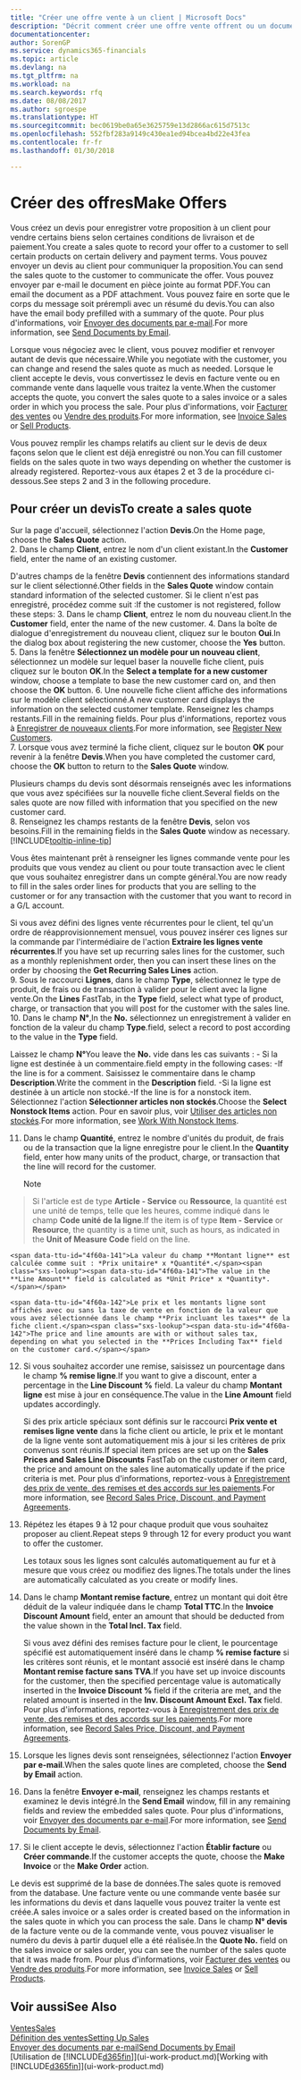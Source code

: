 ```yaml
---
title: "Créer une offre vente à un client | Microsoft Docs"
description: "Décrit comment créer une offre vente offrent ou un document de demande de proposition pour enregistrer votre offre à un client pour vendre des produits dans certaines conditions."
documentationcenter: 
author: SorenGP
ms.service: dynamics365-financials
ms.topic: article
ms.devlang: na
ms.tgt_pltfrm: na
ms.workload: na
ms.search.keywords: rfq
ms.date: 08/08/2017
ms.author: sgroespe
ms.translationtype: HT
ms.sourcegitcommit: bec0619be0a65e3625759e13d2866ac615d7513c
ms.openlocfilehash: 552fbf283a9149c430ea1ed94bcea4bd22e43fea
ms.contentlocale: fr-fr
ms.lasthandoff: 01/30/2018

---
```

# <a name="make-offers"></a><span data-ttu-id="4f60a-103">Créer des offres</span><span class="sxs-lookup"><span data-stu-id="4f60a-103">Make Offers</span></span>
<span data-ttu-id="4f60a-104">Vous créez un devis pour enregistrer votre proposition à un client pour vendre certains biens selon certaines conditions de livraison et de paiement.</span><span class="sxs-lookup"><span data-stu-id="4f60a-104">You create a sales quote to record your offer to a customer to sell certain products on certain delivery and payment terms.</span></span> <span data-ttu-id="4f60a-105">Vous pouvez envoyer un devis au client pour communiquer la proposition.</span><span class="sxs-lookup"><span data-stu-id="4f60a-105">You can send the sales quote to the customer to communicate the offer.</span></span> <span data-ttu-id="4f60a-106">Vous pouvez envoyer par e-mail le document en pièce jointe au format PDF.</span><span class="sxs-lookup"><span data-stu-id="4f60a-106">You can email the document as a PDF attachment.</span></span> <span data-ttu-id="4f60a-107">Vous pouvez faire en sorte que le corps du message soit prérempli avec un résumé du devis.</span><span class="sxs-lookup"><span data-stu-id="4f60a-107">You can also have the email body prefilled with a summary of the quote.</span></span> <span data-ttu-id="4f60a-108">Pour plus d'informations, voir [Envoyer des documents par e-mail](ui-how-send-documents-email.md).</span><span class="sxs-lookup"><span data-stu-id="4f60a-108">For more information, see [Send Documents by Email](ui-how-send-documents-email.md).</span></span>

<span data-ttu-id="4f60a-109">Lorsque vous négociez avec le client, vous pouvez modifier et renvoyer autant de devis que nécessaire.</span><span class="sxs-lookup"><span data-stu-id="4f60a-109">While you negotiate with the customer, you can change and resend the sales quote as much as needed.</span></span> <span data-ttu-id="4f60a-110">Lorsque le client accepte le devis, vous convertissez le devis en facture vente ou en commande vente dans laquelle vous traitez la vente.</span><span class="sxs-lookup"><span data-stu-id="4f60a-110">When the customer accepts the quote, you convert the sales quote to a sales invoice or a sales order in which you process the sale.</span></span> <span data-ttu-id="4f60a-111">Pour plus d'informations, voir [Facturer des ventes](sales-how-invoice-sales.md) ou [Vendre des produits](sales-how-sell-products.md).</span><span class="sxs-lookup"><span data-stu-id="4f60a-111">For more information, see [Invoice Sales](sales-how-invoice-sales.md) or [Sell Products](sales-how-sell-products.md).</span></span>

<span data-ttu-id="4f60a-112">Vous pouvez remplir les champs relatifs au client sur le devis de deux façons selon que le client est déjà enregistré ou non.</span><span class="sxs-lookup"><span data-stu-id="4f60a-112">You can fill customer fields on the sales quote in two ways depending on whether the customer is already registered.</span></span> <span data-ttu-id="4f60a-113">Reportez-vous aux étapes 2 et 3 de la procédure ci-dessous.</span><span class="sxs-lookup"><span data-stu-id="4f60a-113">See steps 2 and 3 in the following procedure.</span></span>

## <a name="to-create-a-sales-quote"></a><span data-ttu-id="4f60a-114">Pour créer un devis</span><span class="sxs-lookup"><span data-stu-id="4f60a-114">To create a sales quote</span></span>
<span data-ttu-id="4f60a-115">Sur la page d'accueil, sélectionnez l'action **Devis**.</span><span class="sxs-lookup"><span data-stu-id="4f60a-115">On the Home page,  choose the **Sales Quote** action.</span></span>  
2. <span data-ttu-id="4f60a-116">Dans le champ **Client**, entrez le nom d'un client existant.</span><span class="sxs-lookup"><span data-stu-id="4f60a-116">In the **Customer** field, enter the name of an existing customer.</span></span>

   <span data-ttu-id="4f60a-117">D'autres champs de la fenêtre **Devis** contiennent des informations standard sur le client sélectionné.</span><span class="sxs-lookup"><span data-stu-id="4f60a-117">Other fields in the **Sales Quote** window contain standard information of the selected customer.</span></span> <span data-ttu-id="4f60a-118">Si le client n'est pas enregistré, procédez comme suit :</span><span class="sxs-lookup"><span data-stu-id="4f60a-118">If the customer is not registered, follow these steps:</span></span>
3. <span data-ttu-id="4f60a-119">Dans le champ **Client**, entrez le nom du nouveau client.</span><span class="sxs-lookup"><span data-stu-id="4f60a-119">In the **Customer** field, enter the name of the new customer.</span></span>
4. <span data-ttu-id="4f60a-120">Dans la boîte de dialogue d'enregistrement du nouveau client, cliquez sur le bouton **Oui**.</span><span class="sxs-lookup"><span data-stu-id="4f60a-120">In the dialog box about registering the new customer, choose the **Yes** button.</span></span>
5. <span data-ttu-id="4f60a-121">Dans la fenêtre **Sélectionnez un modèle pour un nouveau client**, sélectionnez un modèle sur lequel baser la nouvelle fiche client, puis cliquez sur le bouton **OK**.</span><span class="sxs-lookup"><span data-stu-id="4f60a-121">In the **Select a template for a new customer** window, choose a template to base the new customer card on, and then choose the **OK** button.</span></span>
6. <span data-ttu-id="4f60a-122">Une nouvelle fiche client affiche des informations sur le modèle client sélectionné.</span><span class="sxs-lookup"><span data-stu-id="4f60a-122">A new customer card displays the information on the selected customer template.</span></span> <span data-ttu-id="4f60a-123">Renseignez les champs restants.</span><span class="sxs-lookup"><span data-stu-id="4f60a-123">Fill in the remaining fields.</span></span> <span data-ttu-id="4f60a-124">Pour plus d'informations, reportez vous à [Enregistrer de nouveaux clients](sales-how-register-new-customers.md).</span><span class="sxs-lookup"><span data-stu-id="4f60a-124">For more information, see [Register New Customers](sales-how-register-new-customers.md).</span></span>  
7. <span data-ttu-id="4f60a-125">Lorsque vous avez terminé la fiche client, cliquez sur le bouton **OK** pour revenir à la fenêtre **Devis**.</span><span class="sxs-lookup"><span data-stu-id="4f60a-125">When you have completed the customer card, choose the **OK** button to return to the **Sales Quote** window.</span></span>

   <span data-ttu-id="4f60a-126">Plusieurs champs du devis sont désormais renseignés avec les informations que vous avez spécifiées sur la nouvelle fiche client.</span><span class="sxs-lookup"><span data-stu-id="4f60a-126">Several fields on the sales quote are now filled with information that you specified on the new customer card.</span></span>  
8. <span data-ttu-id="4f60a-127">Renseignez les champs restants de la fenêtre **Devis**, selon vos besoins.</span><span class="sxs-lookup"><span data-stu-id="4f60a-127">Fill in the remaining fields in the **Sales Quote** window as necessary.</span></span> [!INCLUDE[tooltip-inline-tip](includes/tooltip-inline-tip_md.md)]  

<span data-ttu-id="4f60a-128">Vous êtes maintenant prêt à renseigner les lignes commande vente pour les produits que vous vendez au client ou pour toute transaction avec le client que vous souhaitez enregistrer dans un compte général.</span><span class="sxs-lookup"><span data-stu-id="4f60a-128">You are now ready to fill in the sales order lines for products that you are selling to the customer or for any transaction with the customer that you want to record in a G/L account.</span></span>   

<span data-ttu-id="4f60a-129">Si vous avez défini des lignes vente récurrentes pour le client, tel qu'un ordre de réapprovisionnement mensuel, vous pouvez insérer ces lignes sur la commande par l'intermédiaire de l'action **Extraire les lignes vente récurrentes**.</span><span class="sxs-lookup"><span data-stu-id="4f60a-129">If you have set up recurring sales lines for the customer, such as a monthly replenishment order, then you can insert these lines on the order by choosing the **Get Recurring Sales Lines** action.</span></span>  
9. <span data-ttu-id="4f60a-130">Sous le raccourci **Lignes**, dans le champ **Type**, sélectionnez le type de produit, de frais ou de transaction à valider pour le client avec la ligne vente.</span><span class="sxs-lookup"><span data-stu-id="4f60a-130">On the **Lines** FastTab, in the **Type** field, select what type of product, charge, or transaction that you will post for the customer with the sales line.</span></span>
10. <span data-ttu-id="4f60a-131">Dans le champ **N°**,</span><span class="sxs-lookup"><span data-stu-id="4f60a-131">In the **No.**</span></span> <span data-ttu-id="4f60a-132">sélectionnez un enregistrement à valider en fonction de la valeur du champ **Type**.</span><span class="sxs-lookup"><span data-stu-id="4f60a-132">field, select a record to post according to the value in the **Type** field.</span></span>

 <span data-ttu-id="4f60a-133">Laissez le champ **N°**</span><span class="sxs-lookup"><span data-stu-id="4f60a-133">You leave the **No.**</span></span> <span data-ttu-id="4f60a-134">vide dans les cas suivants : - Si la ligne est destinée à un commentaire.</span><span class="sxs-lookup"><span data-stu-id="4f60a-134">field empty in the following cases: -If the line is for a comment.</span></span> <span data-ttu-id="4f60a-135">Saisissez le commentaire dans le champ **Description**.</span><span class="sxs-lookup"><span data-stu-id="4f60a-135">Write the comment in the **Description** field.</span></span>
 <span data-ttu-id="4f60a-136">-Si la ligne est destinée à un article non stocké.</span><span class="sxs-lookup"><span data-stu-id="4f60a-136">-If the line is for a nonstock item.</span></span> <span data-ttu-id="4f60a-137">Sélectionnez l'action **Sélectionner articles non stockés**.</span><span class="sxs-lookup"><span data-stu-id="4f60a-137">Choose the **Select Nonstock Items** action.</span></span> <span data-ttu-id="4f60a-138">Pour en savoir plus, voir [Utiliser des articles non stockés](inventory-how-work-nonstock-items.md).</span><span class="sxs-lookup"><span data-stu-id="4f60a-138">For more information, see [Work With Nonstock Items](inventory-how-work-nonstock-items.md).</span></span>

11. <span data-ttu-id="4f60a-139">Dans le champ **Quantité**, entrez le nombre d'unités du produit, de frais ou de la transaction que la ligne enregistre pour le client.</span><span class="sxs-lookup"><span data-stu-id="4f60a-139">In the **Quantity** field, enter how many units of the product, charge, or transaction that the line will record for the customer.</span></span>

    > [!NOTE]  
>   <span data-ttu-id="4f60a-140">Si l'article est de type **Article - Service** ou **Ressource**, la quantité est une unité de temps, telle que les heures, comme indiqué dans le champ **Code unité de la ligne**.</span><span class="sxs-lookup"><span data-stu-id="4f60a-140">If the item is of type **Item - Service** or **Resource**, the quantity is a time unit, such as hours, as indicated in the **Unit of Measure Code** field on the line.</span></span>  

    <span data-ttu-id="4f60a-141">La valeur du champ **Montant ligne** est calculée comme suit : *Prix unitaire* x *Quantité*.</span><span class="sxs-lookup"><span data-stu-id="4f60a-141">The value in the **Line Amount** field is calculated as *Unit Price* x *Quantity*.</span></span>  

    <span data-ttu-id="4f60a-142">Le prix et les montants ligne sont affichés avec ou sans la taxe de vente en fonction de la valeur que vous avez sélectionnée dans le champ **Prix incluant les taxes** de la fiche client.</span><span class="sxs-lookup"><span data-stu-id="4f60a-142">The price and line amounts are with or without sales tax, depending on what you selected in the **Prices Including Tax** field on the customer card.</span></span>  
12. <span data-ttu-id="4f60a-143">Si vous souhaitez accorder une remise, saisissez un pourcentage dans le champ **% remise ligne**.</span><span class="sxs-lookup"><span data-stu-id="4f60a-143">If you want to give a discount, enter a percentage in the **Line Discount %** field.</span></span> <span data-ttu-id="4f60a-144">La valeur du champ **Montant ligne** est mise à jour en conséquence.</span><span class="sxs-lookup"><span data-stu-id="4f60a-144">The value in the **Line Amount** field updates accordingly.</span></span>  

    <span data-ttu-id="4f60a-145">Si des prix article spéciaux sont définis sur le raccourci **Prix vente et remises ligne vente** dans la fiche client ou article, le prix et le montant de la ligne vente sont automatiquement mis à jour si les critères de prix convenus sont réunis.</span><span class="sxs-lookup"><span data-stu-id="4f60a-145">If special item prices are set up on the **Sales Prices and Sales Line Discounts** FastTab on the customer or item card, the price and amount on the sales line automatically update if the price criteria is met.</span></span> <span data-ttu-id="4f60a-146">Pour plus d'informations, reportez-vous à [Enregistrement des prix de vente, des remises et des accords sur les paiements](sales-how-record-sales-price-discount-payment-agreements.md).</span><span class="sxs-lookup"><span data-stu-id="4f60a-146">For more information, see [Record Sales Price, Discount, and Payment Agreements](sales-how-record-sales-price-discount-payment-agreements.md).</span></span>  
13. <span data-ttu-id="4f60a-147">Répétez les étapes 9 à 12 pour chaque produit que vous souhaitez proposer au client.</span><span class="sxs-lookup"><span data-stu-id="4f60a-147">Repeat steps 9 through 12 for every product you want to offer the customer.</span></span>  

    <span data-ttu-id="4f60a-148">Les totaux sous les lignes sont calculés automatiquement au fur et à mesure que vous créez ou modifiez des lignes.</span><span class="sxs-lookup"><span data-stu-id="4f60a-148">The totals under the lines are automatically calculated as you create or modify lines.</span></span>  
14. <span data-ttu-id="4f60a-149">Dans le champ **Montant remise facture**, entrez un montant qui doit être déduit de la valeur indiquée dans le champ **Total TTC**.</span><span class="sxs-lookup"><span data-stu-id="4f60a-149">In the **Invoice Discount Amount** field, enter an amount that should be deducted from the value shown in the **Total Incl. Tax** field.</span></span>

    <span data-ttu-id="4f60a-150">Si vous avez défini des remises facture pour le client, le pourcentage spécifié est automatiquement inséré dans le champ **% remise facture** si les critères sont réunis, et le montant associé est inséré dans le champ **Montant remise facture sans TVA**.</span><span class="sxs-lookup"><span data-stu-id="4f60a-150">If you have set up invoice discounts for the customer, then the specified percentage value is automatically inserted in the **Invoice Discount %** field if the criteria are met, and the related amount is inserted in the **Inv. Discount Amount Excl. Tax** field.</span></span> <span data-ttu-id="4f60a-151">Pour plus d'informations, reportez-vous à [Enregistrement des prix de vente, des remises et des accords sur les paiements](sales-how-record-sales-price-discount-payment-agreements.md).</span><span class="sxs-lookup"><span data-stu-id="4f60a-151">For more information, see [Record Sales Price, Discount, and Payment Agreements](sales-how-record-sales-price-discount-payment-agreements.md).</span></span>
15. <span data-ttu-id="4f60a-152">Lorsque les lignes devis sont renseignées, sélectionnez l'action **Envoyer par e-mail**.</span><span class="sxs-lookup"><span data-stu-id="4f60a-152">When the sales quote lines are completed, choose the **Send by Email** action.</span></span>
16. <span data-ttu-id="4f60a-153">Dans la fenêtre **Envoyer e-mail**, renseignez les champs restants et examinez le devis intégré.</span><span class="sxs-lookup"><span data-stu-id="4f60a-153">In the **Send Email** window, fill in any remaining fields and review the embedded sales quote.</span></span> <span data-ttu-id="4f60a-154">Pour plus d'informations, voir [Envoyer des documents par e-mail](ui-how-send-documents-email.md).</span><span class="sxs-lookup"><span data-stu-id="4f60a-154">For more information, see [Send Documents by Email](ui-how-send-documents-email.md).</span></span>
17. <span data-ttu-id="4f60a-155">Si le client accepte le devis, sélectionnez l'action **Établir facture** ou **Créer commande**.</span><span class="sxs-lookup"><span data-stu-id="4f60a-155">If the customer accepts the quote, choose the **Make Invoice** or the **Make Order** action.</span></span>

<span data-ttu-id="4f60a-156">Le devis est supprimé de la base de données.</span><span class="sxs-lookup"><span data-stu-id="4f60a-156">The sales quote is removed from the database.</span></span> <span data-ttu-id="4f60a-157">Une facture vente ou une commande vente basée sur les informations du devis et dans laquelle vous pouvez traiter la vente est créée.</span><span class="sxs-lookup"><span data-stu-id="4f60a-157">A sales invoice or a sales order is created based on the information in the sales quote in which you can process the sale.</span></span> <span data-ttu-id="4f60a-158">Dans le champ **N° devis** de la facture vente ou de la commande vente, vous pouvez visualiser le numéro du devis à partir duquel elle a été réalisée.</span><span class="sxs-lookup"><span data-stu-id="4f60a-158">In the **Quote No.** field on the sales invoice or sales order, you can see the number of the sales quote that it was made from.</span></span> <span data-ttu-id="4f60a-159">Pour plus d'informations, voir [Facturer des ventes](sales-how-invoice-sales.md) ou [Vendre des produits](sales-how-sell-products.md).</span><span class="sxs-lookup"><span data-stu-id="4f60a-159">For more information, see [Invoice Sales](sales-how-invoice-sales.md) or [Sell Products](sales-how-sell-products.md).</span></span>

## <a name="see-also"></a><span data-ttu-id="4f60a-160">Voir aussi</span><span class="sxs-lookup"><span data-stu-id="4f60a-160">See Also</span></span>
[<span data-ttu-id="4f60a-161">Ventes</span><span class="sxs-lookup"><span data-stu-id="4f60a-161">Sales</span></span>](sales-manage-sales.md)  
[<span data-ttu-id="4f60a-162">Définition des ventes</span><span class="sxs-lookup"><span data-stu-id="4f60a-162">Setting Up Sales</span></span>](sales-setup-sales.md)  
[<span data-ttu-id="4f60a-163">Envoyer des documents par e-mail</span><span class="sxs-lookup"><span data-stu-id="4f60a-163">Send Documents by Email</span></span>](ui-how-send-documents-email.md)  
<span data-ttu-id="4f60a-164">[Utilisation de [!INCLUDE[d365fin](includes/d365fin_md.md)]](ui-work-product.md)</span><span class="sxs-lookup"><span data-stu-id="4f60a-164">[Working with [!INCLUDE[d365fin](includes/d365fin_md.md)]](ui-work-product.md)</span></span>

